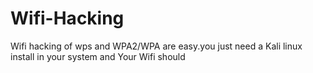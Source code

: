 # Wifi-Hacking
Wifi hacking of wps and WPA2/WPA are easy.you just need a Kali linux install in your system and Your Wifi should
